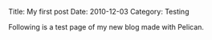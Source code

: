 Title: My first post
Date: 2010-12-03
Category: Testing

Following is a test page of my new blog made with Pelican.
